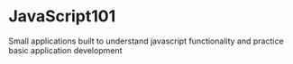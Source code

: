 # JavaScript101
Small applications built to understand javascript functionality and practice basic application development
